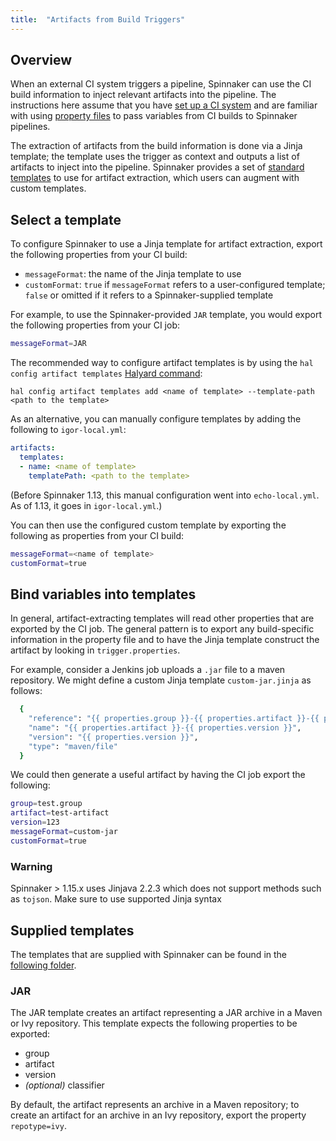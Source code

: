 ```yaml
---
title:  "Artifacts from Build Triggers"
---
```


## Overview

When an external CI system triggers a pipeline, Spinnaker can use the CI build information to
inject relevant artifacts into the pipeline. The instructions here assume that you have
[set up a CI system](/setup/ci/) and are familiar with using
[property files](/guides/user/pipeline/expressions/#property-files) to pass variables from
CI builds to Spinnaker pipelines.

The extraction of artifacts from the build information is done via a Jinja template; the
template uses the trigger as context and outputs a list of artifacts to inject into the
pipeline. Spinnaker provides a set of [standard templates](#supplied-templates) to use for
artifact extraction, which users can augment with custom templates.

## Select a template

To configure Spinnaker to use a Jinja template for artifact extraction, export the
following properties from your CI build:
* `messageFormat`: the name of the Jinja template to use
* `customFormat`: `true` if `messageFormat` refers to a user-configured template;
`false` or omitted if it refers to a Spinnaker-supplied template

For example, to use the Spinnaker-provided `JAR` template, you would export the following
properties from your CI job:
```sh
messageFormat=JAR
```

The recommended way to configure artifact templates is by using the `hal config artifact templates`
 [Halyard command](/reference/halyard/commands/#hal-config-artifact-templates):
```
hal config artifact templates add <name of template> --template-path <path to the template> 
```

As an alternative, you can manually configure templates by adding the following to `igor-local.yml`:
```yaml
artifacts:
  templates:
  - name: <name of template>
    templatePath: <path to the template>
```
(Before Spinnaker 1.13, this manual configuration went into `echo-local.yml`. As of 1.13, it goes
in `igor-local.yml`.)

You can then use the configured custom template by exporting the following as properties from your
CI build:
```sh
messageFormat=<name of template>
customFormat=true
```

## Bind variables into templates

In general, artifact-extracting templates will read other properties that are exported
by the CI job. The general pattern is to export any build-specific information in the
property file and to have the Jinja template construct the artifact by looking in
`trigger.properties`.

For example, consider a Jenkins job uploads a `.jar` file to a maven repository. We might define
a custom Jinja template `custom-jar.jinja` as follows:

```sh
  {
    "reference": "{{ properties.group }}-{{ properties.artifact }}-{{ properties.version }}",
    "name": "{{ properties.artifact }}-{{ properties.version }}",
    "version": "{{ properties.version }}",
    "type": "maven/file"
  }
```

We could then generate a useful artifact by having the CI job export the following:
```sh
group=test.group
artifact=test-artifact
version=123
messageFormat=custom-jar
customFormat=true
```

### Warning

Spinnaker > 1.15.x uses Jinjava 2.2.3 which does not support methods such as `tojson`. Make sure to use supported Jinja syntax

## Supplied templates

The templates that are supplied with Spinnaker can be found in the
[following folder](https://github.com/spinnaker/echo/tree/master/echo-pipelinetriggers/src/main/resources).

### JAR

The JAR template creates an artifact representing a JAR archive in a Maven or Ivy repository. This
template expects the following properties to be exported:
* group
* artifact
* version
* *(optional)* classifier

By default, the artifact represents an archive in a Maven repository; to create an artifact for an
archive in an Ivy repository, export the property `repotype=ivy`.
